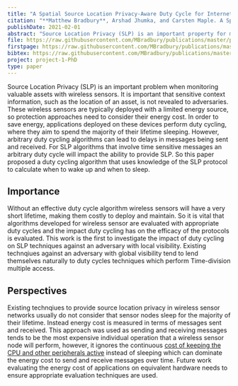 ```yaml
---
title: "A Spatial Source Location Privacy-Aware Duty Cycle for Internet of Things Sensor Networks"
citation: "**Matthew Bradbury**, Arshad Jhumka, and Carsten Maple. A Spatial Source Location Privacy-Aware Duty Cycle for Internet of Things Sensor Networks. *ACM Transactions on Internet of Things*, 2(1):1–32, February 2021. [doi:10.1145/3430379](https://doi.org/10.1145/3430379)."
publishDate: 2021-02-01
abstract: "Source Location Privacy (SLP) is an important property for monitoring assets in privacy-critical sensor network and Internet of Things applications. Many SLP-aware routing techniques exist, with most striking a tradeoff between SLP and other key metrics such as energy (due to battery power). Typically, the number of messages sent has been used as a proxy for the energy consumed. Existing work (for SLP against a local attacker) does not consider the impact of sleeping via duty cycling to reduce the energy cost of an SLP-aware routing protocol. Therefore, two main challenges exist: (i) how to achieve a low duty cycle without loss of control messages that configure the SLP protocol and (ii) how to achieve high SLP without requiring a long time spent awake. In this article, we present a novel formalisation of a duty cycling protocol as a transformation process. Using derived transformation rules, we present the first duty cycling protocol for an SLP-aware routing protocol for a local eavesdropping attacker. Simulation results on grids demonstrate a duty cycle of 10%, while only increasing the capture ratio of the source by 3 percentage points, and testbed experiments on FlockLab demonstrate an 80% reduction in the average current draw."
file: https://raw.githubusercontent.com/MBradbury/publications/master/papers/TIOT2021.pdf
firstpage: https://raw.githubusercontent.com/MBradbury/publications/master/firstpages/TIOT2021.svg
bibtex: https://raw.githubusercontent.com/MBradbury/publications/master/bibtex/Bradbury_2021_SpatialSourceLocation.bib
project: project-1-PhD
type: paper
---
```


Source Location Privacy (SLP) is an important problem when monitoring valuable assets with wireless sensors. It is important that sensitive context information, such as the location of an asset, is not revealed to adversaries. These wireless sensors are typically deployed with a limited energy source, so protection approaches need to consider their energy cost. In order to save energy, applications deployed on these devices perform duty cycling, where they aim to spend the majority of their lifetime sleeping. However, arbitrary duty cycling algorithms can lead to delays in messages being sent and received. For SLP algorithms that involve time sensitive messages an arbitrary duty cycle will impact the ability to provide SLP. So this paper proposed a duty cycling algorithm that uses knowledge of the SLP protocol to calculate when to wake up and when to sleep.

<!-- readmore -->

## Importance

Without an effective duty cycle algorithm wireless sensors will have a very short lifetime, making them costly to deploy and maintain. So it is vital that algorithms developed for wireless sensor are evaluated with appropriate duty cycles and the impact duty cycling has on the efficacy of the protocols is evaluated. This work is the first to investigate the impact of duty cycling on SLP techniques against an adversary with local visibility. Existing technqiues against an adversary with global visibility tend to lend themselves naturally to duty cycles techniques which perform Time-division multiple access.

## Perspectives

Existing technqiues to provide source location privacy in wireless sensor networks usually do not consider that sensor nodes sleep for the majority of their lifetime. Instead energy cost is measured in terms of messages sent and received. This approach was used as sending and receiving messages tends to be the most expensive individual operation that a wireless sensor node will perform, however, it ignores the continuous [cost of keeping the CPU and other peripherals active](/publications/Bradbury_2019_ImpactDecreasingTransmit) instead of sleeping which can dominate the energy cost to send and receive messages over time. Future work evaluating the energy cost of applications on equivalent hardware needs to ensure appropriate evaluation techniques are used.
